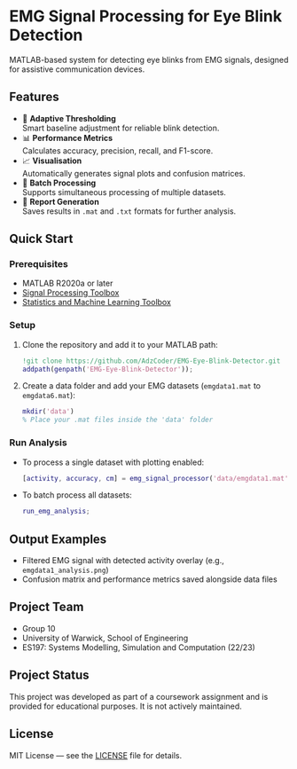 # EMG Signal Processing for Eye Blink Detection

MATLAB-based system for detecting eye blinks from EMG signals, designed for assistive communication devices.

## Features

- 🚀 **Adaptive Thresholding**  
  Smart baseline adjustment for reliable blink detection.
- 📊 **Performance Metrics**  
  Calculates accuracy, precision, recall, and F1-score.
- 📈 **Visualisation**  
  Automatically generates signal plots and confusion matrices.
- 🔄 **Batch Processing**  
  Supports simultaneous processing of multiple datasets.
- 📁 **Report Generation**  
  Saves results in `.mat` and `.txt` formats for further analysis.

## Quick Start

### Prerequisites

- MATLAB R2020a or later  
- [Signal Processing Toolbox](https://www.mathworks.com/products/signal.html)  
- [Statistics and Machine Learning Toolbox](https://www.mathworks.com/products/statistics.html)  

### Setup

1. Clone the repository and add it to your MATLAB path:
    ```matlab
    !git clone https://github.com/AdzCoder/EMG-Eye-Blink-Detector.git
    addpath(genpath('EMG-Eye-Blink-Detector'));
    ```

2. Create a data folder and add your EMG datasets (`emgdata1.mat` to `emgdata6.mat`):
    ```matlab
    mkdir('data')
    % Place your .mat files inside the 'data' folder
    ```

### Run Analysis

- To process a single dataset with plotting enabled:
    ```matlab
    [activity, accuracy, cm] = emg_signal_processor('data/emgdata1.mat', true);
    ```

- To batch process all datasets:
    ```matlab
    run_emg_analysis;
    ```

## Output Examples

- Filtered EMG signal with detected activity overlay (e.g., `emgdata1_analysis.png`)  
- Confusion matrix and performance metrics saved alongside data files  

## Project Team

- Group 10  
- University of Warwick, School of Engineering  
- ES197: Systems Modelling, Simulation and Computation (22/23)

## Project Status

This project was developed as part of a coursework assignment and is provided for educational purposes. It is not actively maintained.

## License

MIT License — see the [LICENSE](LICENSE) file for details.
